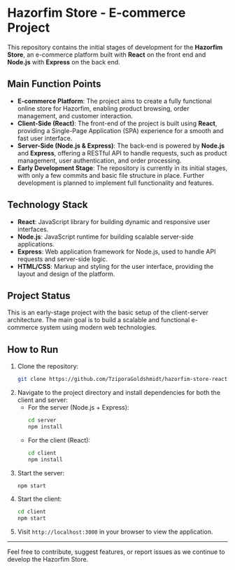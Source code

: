 # Hazorfim Store - E-commerce Project  

This repository contains the initial stages of development for the **Hazorfim Store**, an e-commerce platform built with **React** on the front end and **Node.js** with **Express** on the back end.  

## Main Function Points  

- **E-commerce Platform**: The project aims to create a fully functional online store for Hazorfim, enabling product browsing, order management, and customer interaction.  
- **Client-Side (React)**: The front-end of the project is built using **React**, providing a Single-Page Application (SPA) experience for a smooth and fast user interface.  
- **Server-Side (Node.js & Express)**: The back-end is powered by **Node.js** and **Express**, offering a RESTful API to handle requests, such as product management, user authentication, and order processing.  
- **Early Development Stage**: The repository is currently in its initial stages, with only a few commits and basic file structure in place. Further development is planned to implement full functionality and features.  

## Technology Stack  

- **React**: JavaScript library for building dynamic and responsive user interfaces.  
- **Node.js**: JavaScript runtime for building scalable server-side applications.  
- **Express**: Web application framework for Node.js, used to handle API requests and server-side logic.  
- **HTML/CSS**: Markup and styling for the user interface, providing the layout and design of the platform.  

## Project Status  

This is an early-stage project with the basic setup of the client-server architecture. The main goal is to build a scalable and functional e-commerce system using modern web technologies.  

## How to Run  

1. Clone the repository:  
   ```bash  
   git clone https://github.com/TziporaGoldshmidt/hazorfim-store-react-project.git  
   ```  
2. Navigate to the project directory and install dependencies for both the client and server:  
   - For the server (Node.js + Express):  
     ```bash  
     cd server  
     npm install  
     ```  
   - For the client (React):  
     ```bash  
     cd client  
     npm install  
     ```  
3. Start the server:  
   ```bash  
   npm start  
   ```  
4. Start the client:  
   ```bash  
   cd client  
   npm start  
   ```  
5. Visit `http://localhost:3000` in your browser to view the application.  

---  

Feel free to contribute, suggest features, or report issues as we continue to develop the Hazorfim Store.
